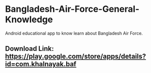 # Bangladesh-Air-Force-General-Knowledge
Android educational app to know learn about Bangladesh Air Force. 
## Download Link: https://play.google.com/store/apps/details?id=com.khalnayak.baf
